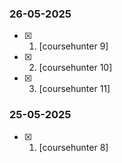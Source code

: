 ### 26-05-2025
- [x] 1. [coursehunter 9]
- [x] 2. [coursehunter 10]
- [x] 3. [coursehunter 11]

### 25-05-2025
- [x] 1. [coursehunter 8]
